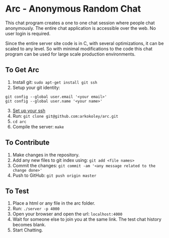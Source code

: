 Arc - Anonymous Random Chat
===========================

This chat program creates a one to one chat session where people chat anonymously. The entire chat application is accessible over the web. No user login is required.

Since the entire server site code is in C, with several optimizations, it can be scaled to any level. So with minimal modifications to the code this chat program can be used for large scale production environments.

## To Get Arc

1. Install git: `sudo apt-get install git ssh`
2. Setup your git identity: 
```
git config --global user.email '<your email>'
git config --global user.name '<your name>'
```
3. [Set up your ssh](https://help.github.com/articles/generating-ssh-keys/)
4. Run: `git clone git@github.com:arkokoley/arc.git`
5. `cd arc`
6. Compile the server: `make`

## To Contribute

1. Make changes in the repository.
2. Add any new files to git index using: `git add <file names>`
3. Commit the changes: `git commit -am '<any message related to the change done>'`
4. Push to GitHub: `git push origin master`

## To Test

1. Place a html or any file in the arc folder.
2. Run: `./server -p 4000`
3. Open your browser and open the url: `localhost:4000`
4. Wait for someone else to join you at the same link. The test chat history becomes blank.
5. Start Chatting.
